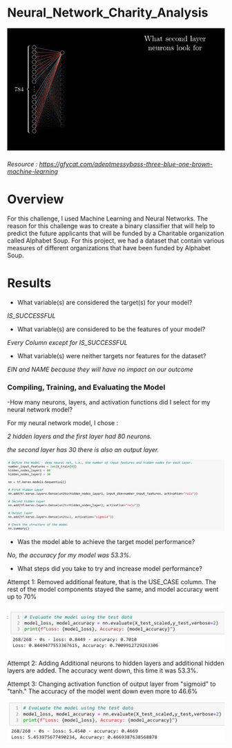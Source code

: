 # Neural_Network_Charity_Analysis
![img](https://github.com/Edgarhv/Neural_Network_Charity_Analysis/blob/3437127621d08738e7d1d9087d7650f064703893/AdeptMessyBass-mobile.gif)

###### Resource : https://gfycat.com/adeptmessybass-three-blue-one-brown-machine-learning

# Overview

For this challenge, I used Machine Learning and Neural Networks. The reason for this challenge was to create a binary classifier that will help to predict the future applicants that will be funded by a Charitable organization called Alphabet Soup. For this project, we had a dataset that contain various measures of different organizations that have been funded by Alphabet Soup.

# Results

-	What variable(s) are considered the target(s) for your model? 

*IS_SUCCESSFUL* 

- What variable(s) are considered to be the features of your model?

*Every Column except for IS_SUCCESSFUL*

- What variable(s) were neither targets nor features for the dataset?

*EIN and NAME because they will have no impact on our outcome*

### Compiling, Training, and Evaluating the Model

-How many neurons, layers, and activation functions did I select for my neural network model?

For my neural network model, I chose :

*2 hidden layers and the first layer had 80 neurons.*

*the second layer has 30 there is also an output layer.* 

![img](https://github.com/Edgarhv/Neural_Network_Charity_Analysis/blob/061bf4a22363e18a753988afb1ab81b193d74f94/Resources/Images/Neurons1.png)

- Was the model able to achieve the target model performance?

*No, the accuracy for my model was 53.3%.*

- What steps did you take to try and increase model performance?


Attempt 1: Removed additional feature, that is the USE_CASE column. The rest of the model components stayed the same, and model accuracy went  up to 70%

![img](https://github.com/Edgarhv/Neural_Network_Charity_Analysis/blob/65c7307b520954650676cd0bae32ff84bb6dffcb/Resources/Images/Neurons2.png)

Attempt 2: Adding Additional neurons to hidden layers and additional hidden layers are added. The accuracy went down, this time it was 53.3%.

Attempt 3: Changing activation function of output layer from "sigmoid" to "tanh." The accuracy of the model went down even more to 46.6%

![img](https://github.com/Edgarhv/Neural_Network_Charity_Analysis/blob/c5d8763f7a50adc685bba7a6f738b9ebe2aa6520/Resources/Images/Neurons3.png)
